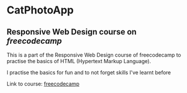 <h1>CatPhotoApp</h1>
<h2>Responsive Web Design course on <em>freecodecamp</em></h2>
<p>This is a part of the Responsive Web Design course of freecodecamp to practise the basics of HTML (Hypertext Markup Language).</p>
<p>I practise the basics for fun and to not forget skills I've learnt before</p>
<p>Link to course: <a href="https://www.freecodecamp.org/learn/2022/responsive-web-design/">freecodecamp</a></p>

